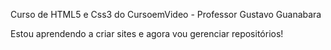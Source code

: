 Curso de HTML5 e Css3 do CursoemVideo - Professor Gustavo Guanabara

Estou aprendendo a criar sites e agora vou gerenciar repositórios!